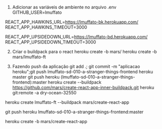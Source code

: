 1. Adicionar as variáveis de ambiente no arquivo .env
GITHUB_USER=lmuffato

REACT_APP_HAWKINS_URL=https://lmuffato-bk.herokuapp.com/
REACT_APP_HAWKINS_TIMEOUT=3000

REACT_APP_UPSIDEDOWN_URL=https://lmuffato-bd.herokuapp.com/
REACT_APP_UPSIDEDOWN_TIMEOUT=3000

2. Criar o buildpack para o react
heroku create -b mars/<nomeAplicacao>
heroku create -b mars/lmuffato-ft

3. Fazendo push da aplicação
git add .; git commit -m "aplicacao heroku";git push lmuffato-sd-010-a-stranger-things-frontend heroku master
 git push heroku (lmuffato-sd-010-a-stranger-things-frontend):master
heroku create --buildpack https://github.com/mars/create-react-app-inner-buildpack.git
heroku git:remote -a dry-ocean-32550

heroku create lmuffato-ft --buildpack mars/create-react-app

git push heroku lmuffato-sd-010-a-stranger-things-frontend:master


heroku create -b mars/create-react-app